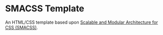 # SMACSS Template

An HTML/CSS template based upon [Scalable and Modular Architecture for CSS (SMACSS)](http://smacss.com/).